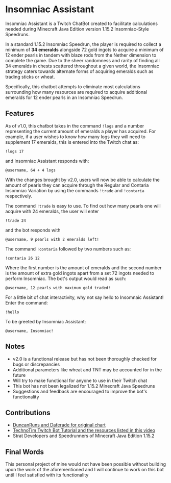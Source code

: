 # Insomniac Assistant
Insomniac Assistant is a Twitch ChatBot created to facilitate calculations needed during Minecraft Java Edition version 1.15.2 Insomniac-Style Speedruns. 

In a standard 1.15.2 Insomniac Speedrun, the player is required to collect a minimum of **34 emeralds** alongside 72 gold ingots to acquire a minimum of 12 ender pearls in tandem with 
blaze rods from the Nether dimension to complete the game. Due to the sheer randomness and rarity of finding all 34 emeralds in chests scattered throughout a given world, the Insomniac 
strategy caters towards alternate forms of acquiring emeralds such as trading sticks or wheat. 

Specifically, this chatbot attempts to eliminate most calculations surrounding how many resources are required to acquire additional emeralds for 12 ender pearls in an Insomniac Speedrun. 

## Features
As of v1.0, this chatbot takes in the command `!logs` and a number representing the current amount of emeralds a player has acquired.
For example, if a user wishes to know how many logs they will need to supplement 17 emeralds, this is entered into the Twitch chat as:
```
!logs 17
```
and Insomniac Assistant responds with: 
```
@username, 64 + 4 logs
```

With the changes brought by v2.0, users will now be able to calculate the amount of pearls they can acquire through the Regular and Contaria Insomniac Variation by using the commands `!trade` and `!contaria` respectively. 

The command `!trade` is easy to use. To find out how many pearls one will acquire with 24 emeralds, the user will enter
```
!trade 24
``` 
and the bot responds with 
```
@username, 9 pearls with 2 emeralds left!
```
The command `!contaria` followed by two numbers such as:
```
!contaria 26 12
```
Where the first number is the amount of emeralds and the second number is the amount of extra gold ingots apart from a set 72 ingots needed to perform Insomniac. The bot's output would read as such:
```
@username, 12 pearls with maximum gold traded!
```

For a little bit of chat interactivity, why not say hello to Insomnaic Assistant! Enter the command:
```
!hello
```
To be greeted by Insomniac Assistant:
```
@username, Insomniac!
```

## Notes
- v2.0 is a functional release but has not been thoroughly checked for bugs or discrepancies
- Additional parameters like wheat and TNT may be accounted for in the future
- Will try to make functional for anyone to use in their Twitch chat
- This bot has not been legalized for 1.15.2 Minecraft Java Speedruns
- Suggestions and feedback are encouraged to improve the bot's functionality

## Contributions
- [DuncanRuns and Daferade for original chart](https://twitter.com/Daferade/status/1444045314839699459)
- [TechnoTim Twitch Bot Tutorial and the resources listed in this video](https://www.youtube.com/watch?v=7uSjKbAUHXg)
- Strat Developers and Speedrunners of Minecraft Java Edition 1.15.2 

## Final Words
This personal project of mine would not have been possible without building upon the work of the aforementioned and I will continue to work on this bot until I feel satisfied with its 
functionality
